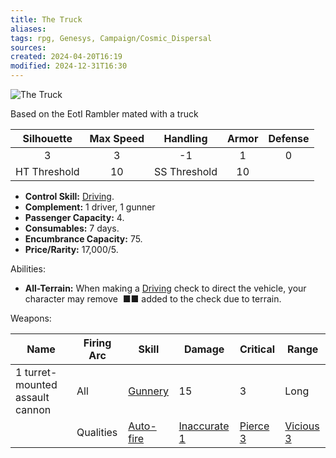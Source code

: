 ```yaml
---
title: The Truck
aliases: 
tags: rpg, Genesys, Campaign/Cosmic_Dispersal 
sources:
created: 2024-04-20T16:19
modified: 2024-12-31T16:30
---
```


![The Truck](Truck_01.jpg)

Based on the EotI Rambler mated with a truck

|Silhouette|Max Speed|Handling|Armor|Defense|
|:--------:|:-------:|:------:|:---:|:-----:|
|       3  |   3     |   -1   | 1   | 0     |
|HT Threshold| 10 | SS Threshold | 10||

- **Control Skill:** [Driving](https://genesysref.netlify.app/skill/driving_crb).
- **Complement:** 1 driver, 1 gunner
- **Passenger Capacity:** 4.
- **Consumables:** 7 days.
- **Encumbrance Capacity:** 75.
- **Price/Rarity:** 17,000/5.

Abilities:

- **All-Terrain:** When making a [Driving](https://genesysref.netlify.app/skill/driving_crb) check to direct the vehicle, your character may remove  ■■ added to the check due to terrain.

Weapons:

| Name | Firing Arc | Skill | Damage | Critical | Range |
| ---- | ---------- | ----- | ------ | -------- | ----- |
| 1 turret-mounted assault cannon | All | [Gunnery](https://genesysref.netlify.app/skill/gunnery_crb) | 15   | 3   | Long |
||Qualities   | [Auto-fire](https://genesysref.netlify.app/quality/auto-fire_crb) |[Inaccurate 1](https://genesysref.netlify.app/quality/inaccurate_crb)|[Pierce 3](https://genesysref.netlify.app/quality/pierce_crb)|[Vicious 3](https://genesysref.netlify.app/quality/pierce_crb)|
